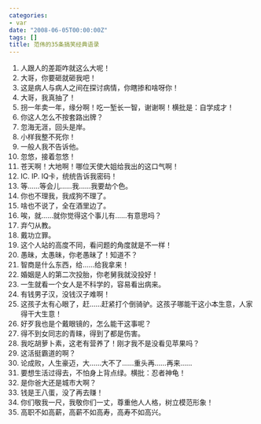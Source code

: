 ```yaml
---
categories:
- var
date: "2008-06-05T00:00:00Z"
tags: []
title: 范伟的35条搞笑经典语录
---
```


1. 人跟人的差距咋就这么大呢！
2. 大哥，你要砸就砸我吧！
3. 这是病人与病人之间在探讨病情，你瞎掺和啥呀你！
4. 大哥，我真抽了！
5. 拐一年卖一年，缘分啊！吃一堑长一智，谢谢啊！横批是：自学成才！
6. 你这人怎么不按套路出牌？
7. 忽海无涯，回头是岸。
8. 小样我整不死你！
9. 一般人我不告诉他。
10. 忽悠，接着忽悠！
11. 苍天啊！大地啊！哪位天使大姐给我出的这口气啊！
12. IC. IP. IQ卡，统统告诉我密码！
13. 等……等会儿……我……我要劫个色。
14. 你也不理我，我成狗不理了。
15. 啥也不说了，全在酒里边了。
16. 唉，就……就你觉得这个事儿有……有意思吗？
17. 弃勺从教。
18. 戴功立罪。
19. 这个人站的高度不同，看问题的角度就是不一样！
20. 愚昧，太愚昧，你老愚昧了！知道不？
21. 智商是什么东西，给……给我拿来！
22. 婚姻是人的第二次投胎，你老舅我就没投好！
23. 一生就看一个女人是不科学的，容易看出病来。
24. 有钱男子汉，没钱汉子难啊！
25. 这孩子太有心眼了，赶……赶紧打个倒骑驴。这孩子哪能干这小本生意，人家得干大生意！
26. 好歹我也是个戴眼镜的，怎么能干这事呢？
27. 得不到女同志的青睐，得到了都是伤害。
28. 我吃胡萝卜素，这老有营养了！刚才我不是没看见苹果吗？
29. 这活挺霸道的啊？
30. 论成败，人生豪迈，大……大不了……重头再……再来……
31. 要想生活过得去，不怕身上背点绿。横批：忍者神龟！
32. 是你爸大还是城市大啊？
33. 钱是王八蛋，没了再去赚！
34. 你们敬我一尺，我敬你们一丈，尊重他人人格，树立模范形象！
35. 高职不如高薪，高薪不如高寿，高寿不如高兴。
